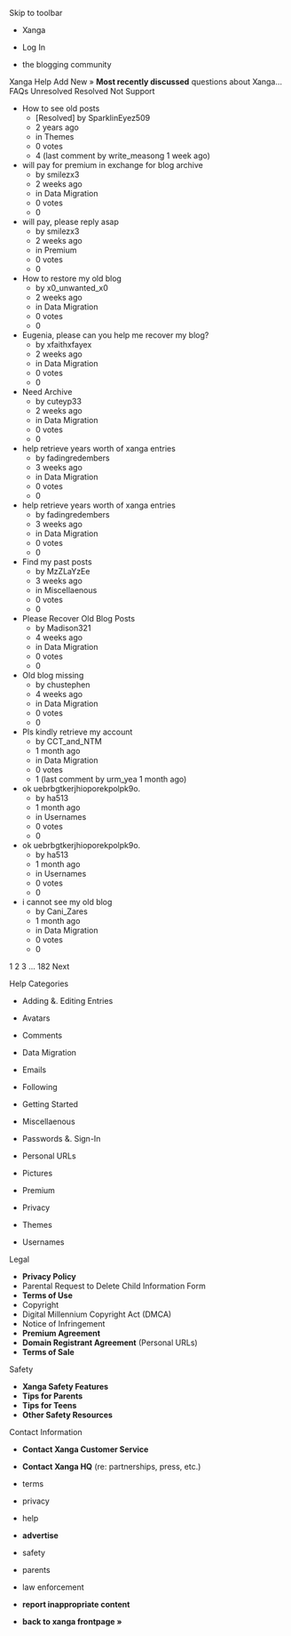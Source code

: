 Skip to toolbar

*   Xanga

*   Log In

*   the blogging community

Xanga Help Add New » **Most recently discussed** questions about Xanga… FAQs Unresolved Resolved Not Support

*   How to see old posts
    *   \[Resolved\] by SparklinEyez509
    *   2 years ago
    *   in Themes
    *   0 votes
    *   4 (last comment by write\_measong 1 week ago)
*   will pay for premium in exchange for blog archive
    *   by smilezx3
    *   2 weeks ago
    *   in Data Migration
    *   0 votes
    *   0
*   will pay, please reply asap
    *   by smilezx3
    *   2 weeks ago
    *   in Premium
    *   0 votes
    *   0
*   How to restore my old blog
    *   by x0\_unwanted\_x0
    *   2 weeks ago
    *   in Data Migration
    *   0 votes
    *   0
*   Eugenia, please can you help me recover my blog?
    *   by xfaithxfayex
    *   2 weeks ago
    *   in Data Migration
    *   0 votes
    *   0
*   Need Archive
    *   by cuteyp33
    *   2 weeks ago
    *   in Data Migration
    *   0 votes
    *   0
*   help retrieve years worth of xanga entries
    *   by fadingredembers
    *   3 weeks ago
    *   in Data Migration
    *   0 votes
    *   0
*   help retrieve years worth of xanga entries
    *   by fadingredembers
    *   3 weeks ago
    *   in Data Migration
    *   0 votes
    *   0
*   Find my past posts
    *   by MzZLaYzEe
    *   3 weeks ago
    *   in Miscellaenous
    *   0 votes
    *   0
*   Please Recover Old Blog Posts
    *   by Madison321
    *   4 weeks ago
    *   in Data Migration
    *   0 votes
    *   0
*   Old blog missing
    *   by chustephen
    *   4 weeks ago
    *   in Data Migration
    *   0 votes
    *   0
*   Pls kindly retrieve my account
    *   by CCT\_and\_NTM
    *   1 month ago
    *   in Data Migration
    *   0 votes
    *   1 (last comment by urm\_yea 1 month ago)
*   ok uebrbgtkerjhioporekpolpk9o.
    *   by ha513
    *   1 month ago
    *   in Usernames
    *   0 votes
    *   0
*   ok uebrbgtkerjhioporekpolpk9o.
    *   by ha513
    *   1 month ago
    *   in Usernames
    *   0 votes
    *   0
*   i cannot see my old blog
    *   by Cani\_Zares
    *   1 month ago
    *   in Data Migration
    *   0 votes
    *   0

1 2 3 ... 182 Next

Help Categories

*   Adding &. Editing Entries
*   Avatars
*   Comments
*   Data Migration
*   Emails
*   Following
*   Getting Started
*   Miscellaenous

*   Passwords &. Sign-In
*   Personal URLs
*   Pictures
*   Premium
*   Privacy
*   Themes
*   Usernames

Legal

*   **Privacy Policy**
*   Parental Request to Delete Child Information Form
*   **Terms of Use**
*   Copyright
*   Digital Millennium Copyright Act (DMCA)
*   Notice of Infringement
*   **Premium Agreement**
*   **Domain Registrant Agreement** (Personal URLs)
*   **Terms of Sale**

Safety

*   **Xanga Safety Features**
*   **Tips for Parents**
*   **Tips for Teens**
*   **Other Safety Resources**

Contact Information

*   **Contact Xanga Customer Service**
*   **Contact Xanga HQ** (re: partnerships, press, etc.)

*   terms
*   privacy
*   help
*   **advertise**

*   safety
*   parents
*   law enforcement
*   **report inappropriate content**

*   **back to xanga frontpage »**